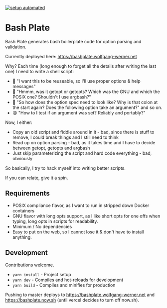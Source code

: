 [![setup automated](https://img.shields.io/badge/Gitpod-ready_to_code-blue?logo=gitpod)](https://gitpod.io/from-referrer/)

# Bash Plate

Bash Plate generates bash boilerplate code for option parsing and validation.

Currently deployed here: https://bashplate.wolfgang-werner.net

Why? Each time (long enough to forget all the details after writing the last one) I need to write a shell script:
* 🧐 "I want this to be reuseable, so I'll use proper options & help messages"
* 🤔 "Hmmm, was it getopt or getopts? Which was the GNU and which the POSIX one? Shouldn't I use argbash?" 
* 😤 "So how does the option spec need to look like? Why is that colon at the start again? Does the following option take an argument?" and so on.
* 😩 "How to I test if an argument was set? Reliably and portably?"

Now, I either:
* Copy an old script and fiddle around in it - bad, since there is stuff to remove, I could break things and I still need to think
* Read up on option parsing - bad, as it takes time and I have to decide between getopt, getopts and argbash
* Just skip parameterizing the script and hard code everything - bad, obviously

So basically, I try to hack myself into writing better scripts.

If you can relate, give it a spin.

## Requirements

* POSIX compliance flavor, as I want to run in stripped down Docker containers
* GNU flavor with long opts support, as I like short opts for one offs when typing, long opts in scripts for readability.
* Minimum / No dependencies
* Easy to put on the web, so I cannot lose it & don't have to install anything.

## Development

Contributions welcome.

* `yarn install` - Project setup
* `yarn dev` - Compiles and hot-reloads for development
* `yarn build` - Compiles and minifies for production

Pushing to master deploys to https://bashplate.wolfgang-werner.net and https://bashplate.now.sh (until vercel decides to turn off now.sh).

